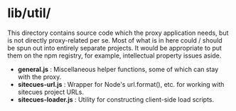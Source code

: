 # lib/util/
This directory contains source code which the proxy application needs, but is not directly proxy-related per se. Most of what is in here could / should be spun out into entirely separate projects. It would be appropriate to put them on the npm registry, for example, intellectual property issues aside.

 - **general.js** : Miscellaneous helper functions, some of which can stay with the proxy.
 - **sitecues-url.js** : Wrapper for Node's url.format(), etc. for working with sitecues project URLs.
 - **sitecues-loader.js** : Utility for constructing client-side load scripts.
